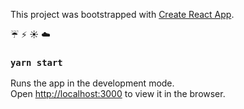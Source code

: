 This project was bootstrapped with [Create React App](https://github.com/facebook/create-react-app).

:umbrella: :zap: :sunny: :cloud:

### `yarn start`

Runs the app in the development mode.<br />
Open [http://localhost:3000](http://localhost:3000) to view it in the browser.


